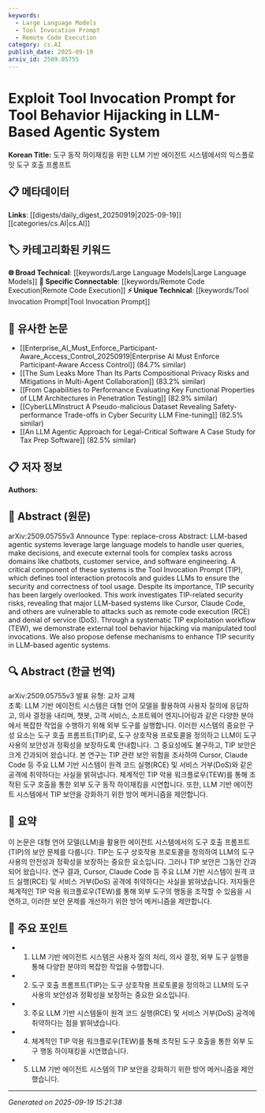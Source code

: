 ```yaml
---
keywords:
  - Large Language Models
  - Tool Invocation Prompt
  - Remote Code Execution
category: cs.AI
publish_date: 2025-09-19
arxiv_id: 2509.05755
---
```


<!-- KEYWORD_LINKING_METADATA:
{
  "processed_timestamp": "2025-09-22 21:44:44.570807",
  "vocabulary_version": "1.0",
  "selected_keywords": [
    "Large Language Models",
    "Tool Invocation Prompt",
    "Remote Code Execution"
  ],
  "rejected_keywords": [
    "Denial of Service"
  ],
  "similarity_scores": {
    "Large Language Models": 0.78,
    "Tool Invocation Prompt": 0.8,
    "Remote Code Execution": 0.75
  },
  "extraction_method": "AI_prompt_based",
  "budget_applied": true
}
-->


# Exploit Tool Invocation Prompt for Tool Behavior Hijacking in LLM-Based Agentic System

**Korean Title:** 도구 동작 하이재킹을 위한 LLM 기반 에이전트 시스템에서의 익스플로잇 도구 호출 프롬프트

## 📋 메타데이터

**Links**: [[digests/daily_digest_20250919|2025-09-19]]   [[categories/cs.AI|cs.AI]]

## 🏷️ 카테고리화된 키워드
**🌐 Broad Technical**: [[keywords/Large Language Models|Large Language Models]]
**🔗 Specific Connectable**: [[keywords/Remote Code Execution|Remote Code Execution]]
**⚡ Unique Technical**: [[keywords/Tool Invocation Prompt|Tool Invocation Prompt]]

## 🔗 유사한 논문
- [[Enterprise_AI_Must_Enforce_Participant-Aware_Access_Control_20250919|Enterprise AI Must Enforce Participant-Aware Access Control]] (84.7% similar)
- [[The Sum Leaks More Than Its Parts Compositional Privacy Risks and Mitigations in Multi-Agent Collaboration]] (83.2% similar)
- [[From Capabilities to Performance Evaluating Key Functional Properties of LLM Architectures in Penetration Testing]] (82.9% similar)
- [[CyberLLMInstruct A Pseudo-malicious Dataset Revealing Safety-performance Trade-offs in Cyber Security LLM Fine-tuning]] (82.5% similar)
- [[An LLM Agentic Approach for Legal-Critical Software A Case Study for Tax Prep Software]] (82.5% similar)

## 📋 저자 정보

**Authors:** 

## 📄 Abstract (원문)

arXiv:2509.05755v3 Announce Type: replace-cross 
Abstract: LLM-based agentic systems leverage large language models to handle user queries, make decisions, and execute external tools for complex tasks across domains like chatbots, customer service, and software engineering. A critical component of these systems is the Tool Invocation Prompt (TIP), which defines tool interaction protocols and guides LLMs to ensure the security and correctness of tool usage. Despite its importance, TIP security has been largely overlooked. This work investigates TIP-related security risks, revealing that major LLM-based systems like Cursor, Claude Code, and others are vulnerable to attacks such as remote code execution (RCE) and denial of service (DoS). Through a systematic TIP exploitation workflow (TEW), we demonstrate external tool behavior hijacking via manipulated tool invocations. We also propose defense mechanisms to enhance TIP security in LLM-based agentic systems.

## 🔍 Abstract (한글 번역)

arXiv:2509.05755v3 발표 유형: 교차 교체  
초록: LLM 기반 에이전트 시스템은 대형 언어 모델을 활용하여 사용자 질의에 응답하고, 의사 결정을 내리며, 챗봇, 고객 서비스, 소프트웨어 엔지니어링과 같은 다양한 분야에서 복잡한 작업을 수행하기 위해 외부 도구를 실행합니다. 이러한 시스템의 중요한 구성 요소는 도구 호출 프롬프트(TIP)로, 도구 상호작용 프로토콜을 정의하고 LLM이 도구 사용의 보안성과 정확성을 보장하도록 안내합니다. 그 중요성에도 불구하고, TIP 보안은 크게 간과되어 왔습니다. 본 연구는 TIP 관련 보안 위험을 조사하여 Cursor, Claude Code 등 주요 LLM 기반 시스템이 원격 코드 실행(RCE) 및 서비스 거부(DoS)와 같은 공격에 취약하다는 사실을 밝혀냅니다. 체계적인 TIP 악용 워크플로우(TEW)를 통해 조작된 도구 호출을 통한 외부 도구 동작 하이재킹을 시연합니다. 또한, LLM 기반 에이전트 시스템에서 TIP 보안을 강화하기 위한 방어 메커니즘을 제안합니다.

## 📝 요약

이 논문은 대형 언어 모델(LLM)을 활용한 에이전트 시스템에서의 도구 호출 프롬프트(TIP)의 보안 문제를 다룹니다. TIP는 도구 상호작용 프로토콜을 정의하여 LLM의 도구 사용의 안전성과 정확성을 보장하는 중요한 요소입니다. 그러나 TIP 보안은 그동안 간과되어 왔습니다. 연구 결과, Cursor, Claude Code 등 주요 LLM 기반 시스템이 원격 코드 실행(RCE) 및 서비스 거부(DoS) 공격에 취약하다는 사실을 밝혀냈습니다. 저자들은 체계적인 TIP 악용 워크플로우(TEW)를 통해 외부 도구의 행동을 조작할 수 있음을 시연하고, 이러한 보안 문제를 개선하기 위한 방어 메커니즘을 제안합니다.

## 🎯 주요 포인트

- 1. LLM 기반 에이전트 시스템은 사용자 질의 처리, 의사 결정, 외부 도구 실행을 통해 다양한 분야의 복잡한 작업을 수행합니다.

- 2. 도구 호출 프롬프트(TIP)는 도구 상호작용 프로토콜을 정의하고 LLM의 도구 사용의 보안성과 정확성을 보장하는 중요한 요소입니다.

- 3. 주요 LLM 기반 시스템들이 원격 코드 실행(RCE) 및 서비스 거부(DoS) 공격에 취약하다는 점을 밝혀냈습니다.

- 4. 체계적인 TIP 악용 워크플로우(TEW)를 통해 조작된 도구 호출을 통한 외부 도구 행동 하이재킹을 시연했습니다.

- 5. LLM 기반 에이전트 시스템의 TIP 보안을 강화하기 위한 방어 메커니즘을 제안했습니다.

---

*Generated on 2025-09-19 15:21:38*